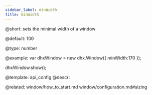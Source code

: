 ```yaml
---
sidebar_label: minWidth
title: minWidth
---          
```


@short: 
sets the minimal width of a window


@default:
100


@type: number

@example: 
var dhxWindow = new dhx.Window({
    minWidth:170
});

dhxWindow.show();


@template:	api_config
@descr: 


@related: window/how_to_start.md
window/configuration.md#sizing
